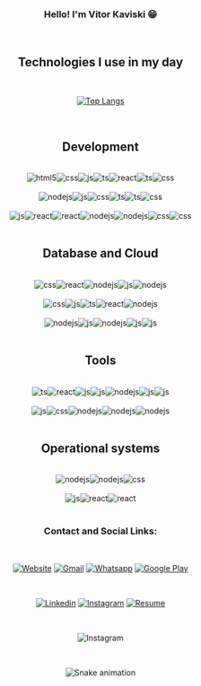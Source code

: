 <div style="display: flex; align-items: center; justify-content: center">

### Hello! I'm Vitor Kaviski 😁
##
</div><br/>

<div style="display: flex; align-items: center; justify-content: center">

## Technologies I use in my day

</div><br/>

<div style="display: flex; align-items: center; justify-content: center">

[![Top Langs](https://github-readme-stats.vercel.app/api/top-langs/?username=VitorKaviski&layout=compact&langs_count=12&hide=Tcl,language2)](https://github.com/anuraghazra/github-readme-stats)

</div><br/>

<div style="display: flex; align-items: center; justify-content: center">

## Development

</div><br/>

<div style="display: flex; align-items: center; justify-content: center">
  <img align="center" alt="html5" src="https://img.shields.io/badge/HTML5-E34F26?style=for-the-badge&logo=html5&logoColor=white" />
  <img align="center" alt="css" src="https://img.shields.io/badge/CSS3-1572B6?style=for-the-badge&logo=css3&logoColor=white" />
  <img align="center" alt="js" src="https://img.shields.io/badge/C%23-239120?style=for-the-badge&logo=c-sharp&logoColor=white" />
  <img align="center" alt="ts" src="https://img.shields.io/badge/Python-3776AB?style=for-the-badge&logo=python&logoColor=white" />
  <img align="center" alt="react" src="https://img.shields.io/badge/React-20232A?style=for-the-badge&logo=react&logoColor=61DAFB" />
  <img align="center" alt="ts" src="https://img.shields.io/badge/C%2B%2B-00599C?style=for-the-badge&logo=c%2B%2B&logoColor=white" />
  <img align="center" alt="css" src="https://img.shields.io/badge/Ruby-CC342D?style=for-the-badge&logo=ruby&logoColor=white" />
</div><br/>

<div style="display: flex; align-items: center; justify-content: center">
  <img align="center" alt="nodejs" src="https://img.shields.io/badge/Node.js-43853D?style=for-the-badge&logo=node.js&logoColor=white" />
  <img align="center" alt="js" src="https://img.shields.io/badge/TypeScript-007ACC?style=for-the-badge&logo=typescript&logoColor=white" />
  <img align="center" alt="css" src="https://img.shields.io/badge/GIT-E44C30?style=for-the-badge&logo=git&logoColor=white" />
  <img align="center" alt="ts" src="https://img.shields.io/badge/powershell-5391FE?style=for-the-badge&logo=powershell&logoColor=white" />
  <img align="center" alt="ts" src="https://img.shields.io/badge/Kotlin-0095D5?&style=for-the-badge&logo=kotlin&logoColor=white" />
  <img align="center" alt="css" src="https://img.shields.io/badge/Rust-000000?style=for-the-badge&logo=rust&logoColor=white" />
</div><br/>

<div style="display: flex; align-items: center; justify-content: center">
  <img align="center" alt="js" src="https://img.shields.io/badge/JavaScript-F7DF1E?style=for-the-badge&logo=javascript&logoColor=black" />
  <img align="center" alt="react" src="https://img.shields.io/badge/Go-00ADD8?style=for-the-badge&logo=go&logoColor=white" />
  <img align="center" alt="react" src="https://img.shields.io/badge/Wordpress-21759B?style=for-the-badge&logo=wordpress&logoColor=white" />
  <img align="center" alt="nodejs" src="https://img.shields.io/badge/Swift-FA7343?style=for-the-badge&logo=swift&logoColor=white" />
  <img align="center" alt="nodejs" src="https://img.shields.io/badge/PHP-777BB4?style=for-the-badge&logo=php&logoColor=white" />
  <img align="center" alt="css" src="https://img.shields.io/badge/Java-ED8B00?style=for-the-badge&logo=openjdk&logoColor=white" />
  <img align="center" alt="css" src="https://img.shields.io/badge/Lua-2C2D72?style=for-the-badge&logo=lua&logoColor=white" />
</div><br/>

<div style="display: flex; align-items: center; justify-content: center">

## Database and Cloud

</div><br/>

<div style="display: flex; align-items: center; justify-content: center">
  <img align="center" alt="css" src="https://img.shields.io/badge/MySQL-005C84?style=for-the-badge&logo=mysql&logoColor=white" />
  <img align="center" alt="react" src="https://img.shields.io/badge/Oracle-F80000?style=for-the-badge&logo=Oracle&logoColor=white" />
  <img align="center" alt="nodejs" src="https://img.shields.io/badge/PostgreSQL-316192?style=for-the-badge&logo=postgresql&logoColor=white" />
  <img align="center" alt="js" src="https://img.shields.io/badge/Microsoft_SQL_Server-CC2927?style=for-the-badge&logo=microsoft-sql-server&logoColor=white" />
  <img align="center" alt="nodejs" src="https://img.shields.io/badge/SQLite-07405E?style=for-the-badge&logo=sqlite&logoColor=white" />
</div><br/>

<div style="display: flex; align-items: center; justify-content: center">
  <img align="center" alt="css" src="https://img.shields.io/badge/Netlify-00C7B7?style=for-the-badge&logo=netlify&logoColor=white" />
  <img align="center" alt="js" src="https://img.shields.io/badge/Heroku-430098?style=for-the-badge&logo=heroku&logoColor=white" />
  <img align="center" alt="ts" src="https://img.shields.io/badge/Google_Cloud-4285F4?style=for-the-badge&logo=google-cloud&logoColor=white" />
  <img align="center" alt="react" src="https://img.shields.io/badge/Amazon_AWS-FF9900?style=for-the-badge&logo=amazonaws&logoColor=white" />
  <img align="center" alt="nodejs" src="https://img.shields.io/badge/Azure_DevOps-0078D7?style=for-the-badge&logo=azure-devops&logoColor=white" />
</div><br/>
<div style="display: flex; align-items: center; justify-content: center">
  <img align="center" alt="nodejs" src="https://img.shields.io/badge/SAP-0FAAFF?style=for-the-badge&logo=sap&logoColor=white" />
  <img align="center" alt="js" src="https://img.shields.io/badge/Microsoft_Azure-0089D6?style=for-the-badge&logo=microsoft-azure&logoColor=white" />
  <img align="center" alt="nodejs" src="https://img.shields.io/badge/upcloud-7B00FF?style=for-the-badge&logo=upcloud&logoColor=white" />
  <img align="center" alt="js" src="https://img.shields.io/badge/travis_CI-3EAAAF?style=for-the-badge&logo=travisci&logoColor=white" />
  <img align="center" alt="js" src="https://img.shields.io/badge/GitHub_Actions-2088FF?style=for-the-badge&logo=github-actions&logoColor=white" />
</div><br/>

<div style="display: flex; align-items: center; justify-content: center">

## Tools

</div><br/>

<div style="display: flex; align-items: center; justify-content: center">
   <img align="center" alt="ts" src="https://img.shields.io/badge/PyCharm-000000.svg?&style=for-the-badge&logo=PyCharm&logoColor=white" />
   <img align="center" alt="react" src="https://img.shields.io/badge/Visual_Studio_Code-0078D4?style=for-the-badge&logo=visual%20studio%20code&logoColor=white" />
   <img align="center" alt="js" src="https://img.shields.io/badge/Bootstrap-563D7C?style=for-the-badge&logo=bootstrap&logoColor=white" />
   <img align="center" alt="js" src="https://img.shields.io/badge/Django-092E20?style=for-the-badge&logo=django&logoColor=white" />
   <img align="center" alt="nodejs" src="https://img.shields.io/badge/Figma-F24E1E?style=for-the-badge&logo=figma&logoColor=white" />
   <img align="center" alt="js" src="https://img.shields.io/badge/Canva-%2300C4CC.svg?&style=for-the-badge&logo=Canva&logoColor=white" />
   <img align="center" alt="js" src="https://img.shields.io/badge/Flask-000000?style=for-the-badge&logo=flask&logoColor=white" />
</div><br/>

<div style="display: flex; align-items: center; justify-content: center">
   <img align="center" alt="js" src="https://img.shields.io/badge/jQuery-0769AD?style=for-the-badge&logo=jquery&logoColor=white" />
   <img align="center" alt="css" src="https://img.shields.io/badge/Microsoft_Office-D83B01?style=for-the-badge&logo=microsoft-office&logoColor=white" />
   <img align="center" alt="nodejs" src="https://img.shields.io/badge/Microsoft_Excel-217346?style=for-the-badge&logo=microsoft-excel&logoColor=white" />
   <img align="center" alt="nodejs" src="https://img.shields.io/badge/Microsoft_PowerPoint-B7472A?style=for-the-badge&logo=microsoft-powerpoint&logoColor=white" />
   <img align="center" alt="nodejs" src="https://img.shields.io/badge/Microsoft_Word-2B579A?style=for-the-badge&logo=microsoft-word&logoColor=white" />
</div><br/>

<div style="display: flex; align-items: center; justify-content: center">

## Operational systems

</div><br/>

<div style="display: flex; align-items: center; justify-content: center">
  <img align="center" alt="nodejs" src="https://img.shields.io/badge/Linux-FCC624?style=for-the-badge&logo=linux&logoColor=black" />
  <img align="center" alt="nodejs" src="https://img.shields.io/badge/Ubuntu-E95420?style=for-the-badge&logo=ubuntu&logoColor=white" />
  <img align="center" alt="css" src="https://img.shields.io/badge/mac%20os-000000?style=for-the-badge&logo=apple&logoColor=white" />

</div><br/>

<div style="display: flex; align-items: center; justify-content: center">
  <img align="center" alt="js" src="https://img.shields.io/badge/iOS-000000?style=for-the-badge&logo=ios&logoColor=white" />
  <img align="center" alt="react" src="https://img.shields.io/badge/Android-3DDC84?style=for-the-badge&logo=android&logoColor=white" />
  <img align="center" alt="react" src="https://img.shields.io/badge/Windows-0078D6?style=for-the-badge&logo=windows&logoColor=white" />
</div><br/>

<div style="display: flex; align-items: center; justify-content: center">

### Contact and Social Links:

</div><br/>

<div style="display: flex; align-items: center; justify-content: center">

[![Website](https://img.shields.io/badge/website-000000?style=for-the-badge&logo=About.me&logoColor=white)](https://vitor-kaviski.up.railway.app/)
[![Gmail](https://img.shields.io/badge/Gmail-D14836?style=for-the-badge&logo=gmail&logoColor=white)](vitorkaviski@gmail.com)
[![Whatsapp](https://img.shields.io/badge/WhatsApp-25D366?style=for-the-badge&logo=whatsapp&logoColor=white)](whatsapp://send/?text=Ol%C3%A1!%20Encontrei%20seu%20portf%C3%B3lio%20e%20gostaria%20de%20dizer%20que%20...&phone=+554188626822)
[![Google Play](https://img.shields.io/badge/Google_Play-414141?style=for-the-badge&logo=google-play&logoColor=white)](https://play.google.com/store/apps/dev?id=7784930460694957369)

</div><br/>

<div style="display: flex; align-items: center; justify-content: center">

[![Linkedin](https://img.shields.io/badge/LinkedIn-0077B5?style=for-the-badge&logo=linkedin&logoColor=white)](www.linkedin.com/in/vitor-kaviski/)
[![Instagram](https://img.shields.io/badge/Instagram-E4405F?style=for-the-badge&logo=instagram&logoColor=white)](https://www.instagram.com/kaviski_vitor/)
[![Resume](https://img.shields.io/website?label=Resume-Download&style=for-the-badge&url=https://vitor-kaviski.up.railway.app/)](https://vitor-kaviski.up.railway.app/static/img/Vitor_Kaviski_Developer.pdf)

</div><br/>

<div style="display: flex; align-items: center; justify-content: center">

![Instagram](https://img.shields.io/github/followers/VitorKaviski.svg?style=social&label=Follow&maxAge=2592000)

</div><br/>

<div style="display: flex; align-items: center; justify-content: center">

![Snake animation](https://github.com/VitorKaviski/VitorKaviski/blob/output/github-contribution-grid-snake.svg)

</div><br/>